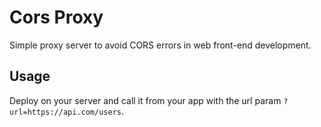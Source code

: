 # Cors Proxy

Simple proxy server to avoid CORS errors in web front-end development.

## Usage
Deploy on your server and call it from your app with the url param `?url=https://api.com/users`.
